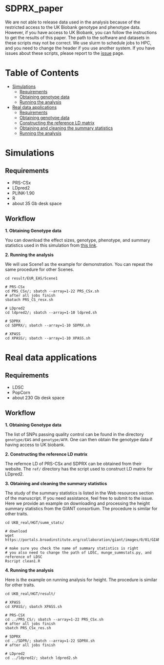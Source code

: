 # SDPRX_paper
We are not able to release data used in the analysis because of the restricted access to the UK Biobank genotype and phenotype data. However, if you have access to UK Biobank, you can follow the instructions to get the results of this paper. The path to the software and datasets in these scripts may not be correct. We use slurm to schedule jobs to HPC, and you need to change the header if you use another system. If you have issues about these scripts, please report to the [issue](https://github.com/eldronzhou/SDPRX_paper/issues) page.

# Table of Contents
- [Simulations](#sim)
  - [Requirements](#sim-req)
  - [Obtaining genotype data](#sim-geno)
  - [Running the analysis](#sim-analysis)
- [Real data applications](#real)
  - [Requirements](#real-req)
  - [Obtaining genotype data](#real-geno)
  - [Constructing the reference LD matrix](#real-ref)
  - [Obtaining and cleaning the summary statistics](#real-ss)
  - [Running the analysis](#real-analysis)


# <a name="sim"></a>Simulations
## <a name="sim-req"></a>Requirements
* PRS-CSx 
* LDpred2 
* PLINK-1.90 
* R
* about 35 Gb desk space 

## Workflow
**<a name="sim-geno"></a>1. Obtaining Genotype data**

You can download the effect sizes, genotype, phenotype, and summary statistics used in this simulation from [this link](https://drive.google.com/drive/folders/1MjLUdIxfneM3-Oh-5LX-AG9MzQ3PkrHL?usp=sharing).

**<a name="sim-analysis"></a>2. Running the analysis**

We will use Scene1 as the example for demonstration. You can repeat the same procedure for other Scenes.

```
cd result/EUR_EAS/Scene1

# PRS-CSx
cd PRS_CSx/; sbatch --array=1-22 PRS_CSx.sh
# after all jobs finish
sbatach PRS_CS_resx.sh

# LDpred2
cd ldpred2/; sbatch --array=1-10 ldpred.sh

# SDPRX
cd SDPRX/; sbatch --array=1-10 SDPRX.sh

# XPASS
cd XPASS/; sbatch --array=1-10 XPASS.sh
```

# <a name="real"></a>Real data applications

## <a name="real-req"></a>Requirements

* LDSC 
* PopCorn
* about 230 Gb desk space

## Workflow

**<a name="real-geno"></a>1. Obtaining Genotype data**

The list of SNPs passing quality control can be found in the directory `genotype/EAS` and `genotype/AFR`. One can then obtain the genotype data if having access to UK biobank.

**<a name="real-ref"></a>2. Constructing the reference LD matrix**

The refernce LD of PRS-CSx and SDPRX can be obtained from their website. The `ref/` directory has the script used to construct LD matrix for LDpred2.

**<a name="real-ss"></a>3. Obtaining and cleaning the summary statistics**

The study of the summary statistics is listed in the Web resources section of the manuscript. If you need assistance, feel free to submit to the issue. Here we provide an example on downloading and processing the height summary statistics from the GIANT consortium. The procedure is similar for other traits. 

```
cd UKB_real/HGT/summ_stats/

# download
wget https://portals.broadinstitute.org/collaboration/giant/images/0/01/GIANT_HEIGHT_Wood_et_al_2014_publicrelease_HapMapCeuFreq.txt.gz

# make sure you check the name of summary statistics is right
# you also need to change the path of LDSC, munge_summstats.py, and reference of LDSC
Rscript clean1.R
```

**<a name="real-analysis"></a>4. Running the analysis**

Here is the example on running analysis for height. The procedure is similar for other traits. 

```
cd UKB_real/HGT/result/

# XPASS
cd XPASS/; sbatch XPASS.sh

# PRS-CSX
cd ../PRS_CS/; sbatch --array=1-22 PRS_CSx.sh
# after all jobs finish
sbatch PRS_CSx_res.sh

# SDPRX
cd ../SDPR/; sbatch --array=1-22 SDPRX.sh
# after all jobs finish

# LDpred2
cd ../ldpred2/; sbatch ldpred2.sh
```

 

